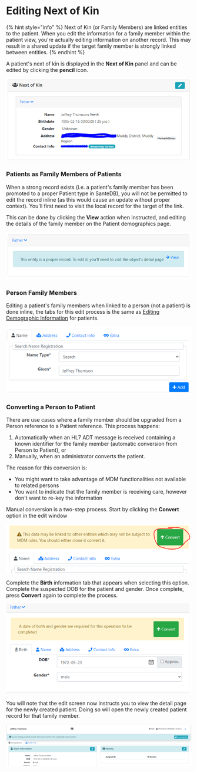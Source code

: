 # Editing Next of Kin

{% hint style="info" %}
Next of Kin (or Family Members) are linked entities to the patient. When you edit the information for a family member within the patient view, you're actually editing information on another record. This may result in a shared update if the target family member is strongly linked between entities.
{% endhint %}

A patient's next of kin is displayed in the **Next of Kin** panel and can be edited by clicking the **pencil** icon.

![](<../../../.gitbook/assets/image (126).png>)

### Patients as Family Members of Patients

When a strong record exists (i.e. a patient's family member has been promoted to a proper Patient type in SanteDB), you will not be permitted to edit the record inline (as this would cause an update without proper context). You'll first need to visit the local record for the target of the link.

This can be done by clicking the **View** action when instructed, and editing the details of the family member on the Patient demographics page.

![](<../../../.gitbook/assets/image (76).png>)

### Person Family Members

Editing a patient's family members when linked to a person (not a patient) is done inline, the tabs for this edit process is the same as [Editing Demographic Information](editing-demographic-information.md) for patients.

![](<../../../.gitbook/assets/image (49).png>)

### Converting a Person to Patient

There are use cases where a family member should be upgraded from a Person reference to a Patient reference. This process happens:

1. Automatically when an HL7 ADT message is received containing a known identifier for the family member (automatic conversion from Person to Patient), or
2. Manually, when an administrator converts the patient.

The reason for this conversion is:

* You might want to take advantage of MDM functionalities not available to related persons
* You want to indicate that the family member is receiving care, however don't want to re-key the information

Manual conversion is a two-step process. Start by clicking the **Convert** option in the edit window

![](<../../../.gitbook/assets/image (132).png>)

Complete the **Birth** information tab that appears when selecting this option. Complete the suspected DOB for the patient and gender. Once complete, press **Convert** again to complete the process.

![](<../../../.gitbook/assets/image (80).png>)

You will note that the edit screen now instructs you to view the detail page for the newly created patient. Doing so will open the newly created patient record for that family member.

![](<../../../.gitbook/assets/image (136).png>)



